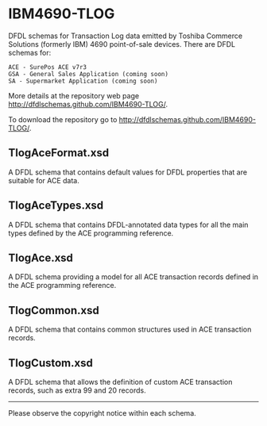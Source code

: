 IBM4690-TLOG
============

DFDL schemas for Transaction Log data emitted by Toshiba Commerce Solutions (formerly IBM) 4690 point-of-sale devices. There are DFDL schemas for:

    ACE - SurePos ACE v7r3 
    GSA - General Sales Application (coming soon)
    SA - Supermarket Application (coming soon)

More details at the repository web page http://dfdlschemas.github.com/IBM4690-TLOG/.

To download the repository go to http://dfdlschemas.github.com/IBM4690-TLOG/.

TlogAceFormat.xsd 
-----------------
A DFDL schema that contains default values for DFDL properties that are suitable for ACE data.

TlogAceTypes.xsd
----------------
A DFDL schema that contains DFDL-annotated data types for all the main types defined by the ACE programming reference.

TlogAce.xsd
-----------
A DFDL schema providing a model for all ACE transaction records defined in the ACE programming reference.

TlogCommon.xsd
--------------
A DFDL schema that contains common structures used in ACE transaction records.

TlogCustom.xsd
--------------
A DFDL schema that allows the definition of custom ACE transaction records, such as extra 99 and 20 records.


----------------
Please observe the copyright notice within each schema.

